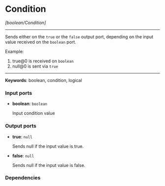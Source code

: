 # Condition

_[boolean/Condition]_

---

Sends either on the `true` or the `false` output port, depending on the input value received on the `boolean` port.  
  
Example:  
  
1. true@0 is received on `boolean`  
2. null@0 is sent via `true`  

---

__Keywords__: boolean, condition, logical

### Input ports

* __boolean__: ` boolean `

    Input condition value  

### Output ports

* __true__: ` null `

    Sends null if the input value is true.  


* __false__: ` null `

    Sends null if the input value is false.  

### Dependencies




